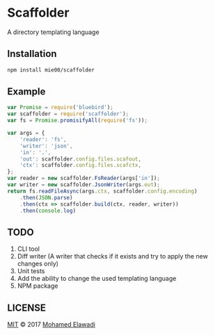 # Scaffolder

A directory templating language

## Installation

```bash
npm install mie00/scaffolder
```

## Example

```js
var Promise = require('bluebird');
var scaffolder = require('scaffolder');
var fs = Promise.promisifyAll(require('fs'));

var args = {
    'reader': 'fs',
    'writer': 'json',
    'in': '.',
    'out': scaffolder.config.files.scafout,
    'ctx': scaffolder.config.files.scafctx,
};
var reader = new scaffolder.FsReader(args['in']);
var writer = new scaffolder.JsonWriter(args.out);
return fs.readFileAsync(args.ctx, scaffolder.config.encoding)
    .then(JSON.parse)
    .then(ctx => scaffolder.build(ctx, reader, writer))
    .then(console.log)
```

## TODO

1. CLI tool
2. Diff writer (A writer that checks if it exists and try to apply the new changes only)
3. Unit tests
4. Add the ability to change the used templating language
5. NPM package

## LICENSE

[MIT](./LICENSE) © 2017 [Mohamed Elawadi](http://www.github.com/mie00)

